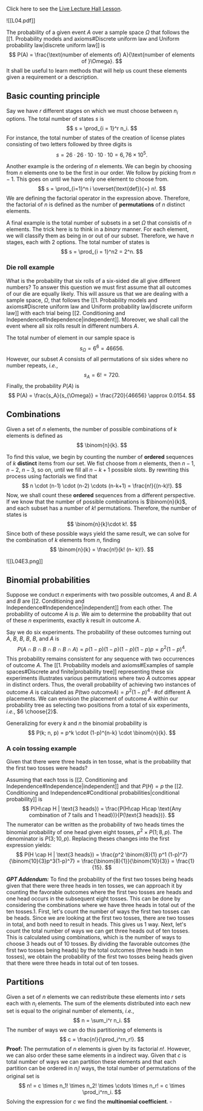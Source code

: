 Click here to see the [Live Lecture Hall Lesson](https://ocw.mit.edu/courses/6-041-probabilistic-systems-analysis-and-applied-probability-fall-2010/resources/lecture-4-counting/). 

![[L04.pdf]]

The probability of a given event $A$ over a sample space $\Omega$ that follows the [[1. Probability models and axioms#Discrete uniform law and Uniform probability law|discrete uniform law]] is
$$
P(A) = \frac{\text{number of elements of} A}{\text{number of elements of }\Omega}.
$$
It shall be useful to learn methods that will help us count these elements given a requirement or a description.

## Basic counting principle

Say we have $r$ different stages on which we must choose between $n_i$ options. The total number of states $s$ is
$$
s = \prod_{i = 1}^r n_i.
$$
For instance, the total number of states of the creation of license plates consisting of two letters followed by three digits is
$$
s = 26 \cdot 26 \cdot 10 \cdot 10 \cdot 10 = 6,76 \times 10^5.
$$

Another example is the ordering of $n$ elements. We can begin by choosing from $n$ elements one to be the first in our order. We follow by picking from $n-1$. This goes on until we have only one element to choose from.
$$
s = \prod_{i=1}^n i \overset{\text{def}}{=} n!.
$$
We are defining the factorial operator in the expression above. Therefore, the factorial of $n$ is defined as the number of **permutations** of $n$ distinct elements.

A final example is the total number of subsets in a set $\Omega$ that consistis of $n$ elements. The trick here is to think in a *binary* manner. For each element, we will classify them as being $\text{in}$ or $\text{out}$ of our subset. Therefore, we have $n$ stages, each with $2$ options. The total number of states is
$$
s = \prod_{i = 1}^n2 = 2^n.
$$
### Die roll example

What is the probability that six rolls of a six-sided die all give different numbers? To answer this question we must first assume that all outcomes of our die are equally likely. This will assure us that we are dealing with a sample space, $\Omega$, that follows the [[1. Probability models and axioms#Discrete uniform law and Uniform probability law|discrete uniform law]] with each trial being [[2. Conditioning and Independence#Independence|independent]]. Moreover, we shall call the event where all six rolls result in different numbers $A$. 

The total number of element in our sample space is
$$
s_{\Omega} = 6^6 = 46656.
$$
However, our subset $A$ consists of all permutations of six sides where no number repeats, *i.e.*,
$$
s_A = 6! = 720.
$$
Finally, the probability $P(A)$ is
$$
P(A) = \frac{s_A}{s_{\Omega}} = \frac{720}{46656} \approx 0.0154.
$$

## Combinations

Given a set of $n$ elements, the number of possible combinations of $k$ elements is defined as 
$$
\binom{n}{k}.
$$

To find this value, we begin by counting the number of **ordered** sequences of $k$ **distinct** items from our set. We fist choose from $n$ elements, then $n-1$, $n-2$, $n-3$, so on, until we fill all $n-k+1$ possible slots. By rewriting this process using factorials we find that
$$
n \cdot (n-1) \cdot (n-2) \cdots (n-k+1) = \frac{n!}{(n-k)!}.
$$Now, we shall count these **ordered** sequences from a different perspective. If we know that the number of possible combinations is $\binom{n}{k}$, and each subset has a number of $k!$ permutations. Therefore, the number of states is
$$
\binom{n}{k}\cdot k!.
$$
Since both of these possible ways yield the same result, we can solve for the combination of $k$ elements from $n$, finding
$$
\binom{n}{k} = \frac{n!}{k! (n- k)!}.
$$

![[L04E3.png]]

## Binomial probabilities

Suppose we conduct $n$ experiments with two possible outcomes, $A$ and $B$. $A$ and $B$ are [[2. Conditioning and Independence#Independence|independent]] from each other. The probability of outcome $A$ is $p$. We aim to determine the probability that out of these $n$ experiments, exactly $k$ result in outcome $A$.

Say we do six experiments. The probability of these outcomes turning out $A$, $B$, $B$, $B$, $B$, and $A$ is
$$
P(A \cap B \cap B \cap B \cap B \cap A) = p(1-p)(1-p)(1-p)(1-p)p = p^2(1-p)^4.
$$
This probability remains consistent for any sequence with two occurrences of outcome $A$. The [[1. Probability models and axioms#Examples of sample spaces#Discrete and finite|probability tree]] representing these six experiments illustrates various permutations where two $A$ outcomes appear in distinct orders. Thus, the overall probability of achieving two instances of outcome $A$ is calculated as $P(\text{two outcome} A) = p^2(1-p)^4 \cdot \text{\# of different A placements}$. We can envision the placement of outcome $A$ within our probability tree as selecting two positions from a total of six experiments, *i.e.*, $6 \choose{2}$.

Generalizing for every $k$ and $n$ the binomial probability is
$$
P(k; n, p) = p^k \cdot (1-p)^{n-k} \cdot \binom{n}{k}.
$$

### A coin tossing example

Given that there were three heads in ten tosse, what is the probability that the first two tosses were heads?

Assuming that each toss is [[2. Conditioning and Independence#Independence|independent]] and that $P(H) = p$ the [[2. Conditioning and Independence#Conditional probabilities|conditional probability]] is
$$
P(H\cap H | \text{3 heads}) = \frac{P(H\cap H\cap \text{Any combination of 7 tails and 1 head})}{P(\text{3 heads})}.
$$
The numerator can be written as the probability of two heads times the binomial probability of one head given eight tosses, $p^2 \times P(1; 8, p)$. The denominator is $P(3; 10, p)$. Replacing theses changes into the first expression yields:
$$
P(H \cap H | \text{3 heads}) = \frac{p^2 \binom{8}{1} p^1 (1-p)^7}{\binom{10}{3}p^3(1-p)^7} = \frac{\binom{8}{1}}{\binom{10}{3}} = \frac{1}{15}.
$$

***GPT Addendum:***
	 To find the probability of the first two tosses being heads given that there were three heads in ten tosses, we can approach it by counting the favorable outcomes where the first two tosses are heads and one head occurs in the subsequent eight tosses. This can be done by considering the combinations where we have three heads in total out of the ten tosses.1. First, let's count the number of ways the first two tosses can be heads. Since we are looking at the first two tosses, there are two tosses in total, and both need to result in heads. This gives us 1 way.
	 Next, let's count the total number of ways we can get three heads out of ten tosses. This is calculated using combinations, which is the number of ways to choose 3 heads out of 10 tosses.
	 By dividing the favorable outcomes (the first two tosses being heads) by the total outcomes  (three heads in ten tosses), we obtain the probability of the first two tosses being heads given that there were three heads in total out of ten tosses.

## Partitions

Given a set of $n$ elements we can redistribute these elements into $r$ sets each with $n_i$ elements. The sum of the elements distributed into each new set is equal to the original number of elements, *i.e.*,
$$
n = \sum_i^r n_i.
$$
The number of ways we can do this partitioning of elements is
$$
c = \frac{n!}{\prod_i^rn_r!}.
$$
**Proof:**
	 The permutation of $n$ elements is given by its factorial $n!$. However, we can also order these same elements in a indirect way. Given that $c$ is total number of ways we can partition these elements and that each partition can be ordered in $n_i!$ ways, the total number of permutations of the original set is
	 $$
	 n! = c \times n_1! \times n_2! \times \cdots \times n_r! = c \times \prod_i^rn_i.
	 $$
	 Solving the expression for $c$ we find the **multinomial coefficient**.
$\square$